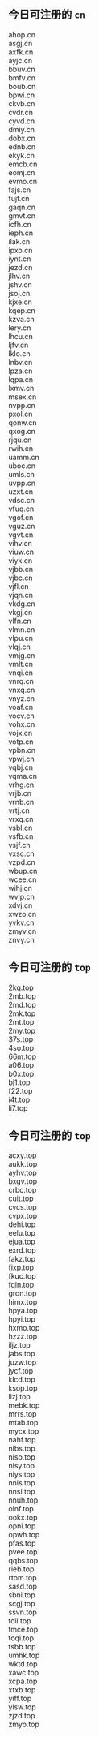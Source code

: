 
## 今日可注册的 `cn`
>
ahop.cn   
asgj.cn   
axfk.cn   
ayjc.cn   
bbuv.cn   
bmfv.cn   
boub.cn   
bpwi.cn   
ckvb.cn   
cvdr.cn   
cyvd.cn   
dmiy.cn   
dobx.cn   
ednb.cn   
ekyk.cn   
emcb.cn   
eomj.cn   
evmo.cn   
fajs.cn   
fujf.cn   
gaqn.cn   
gmvt.cn   
icfh.cn   
ieph.cn   
ilak.cn   
ipxo.cn   
iynt.cn   
jezd.cn   
jlhv.cn   
jshv.cn   
jsoj.cn   
kjxe.cn   
kqep.cn   
kzva.cn   
lery.cn   
lhcu.cn   
ljfv.cn   
lklo.cn   
lnbv.cn   
lpza.cn   
lqpa.cn   
lxmv.cn   
msex.cn   
nvpp.cn   
pxol.cn   
qonw.cn   
qxog.cn   
rjqu.cn   
rwih.cn   
uamm.cn   
uboc.cn   
umls.cn   
uvpp.cn   
uzxt.cn   
vdsc.cn   
vfuq.cn   
vgof.cn   
vguz.cn   
vgvt.cn   
vihv.cn   
viuw.cn   
viyk.cn   
vjbb.cn   
vjbc.cn   
vjfl.cn   
vjqn.cn   
vkdg.cn   
vkgj.cn   
vlfn.cn   
vlmn.cn   
vlpu.cn   
vlqj.cn   
vmjg.cn   
vmlt.cn   
vnqi.cn   
vnrq.cn   
vnxq.cn   
vnyz.cn   
voaf.cn   
vocv.cn   
vohx.cn   
vojx.cn   
votp.cn   
vpbn.cn   
vpwj.cn   
vqbj.cn   
vqma.cn   
vrhg.cn   
vrjb.cn   
vrnb.cn   
vrtj.cn   
vrxq.cn   
vsbl.cn   
vsfb.cn   
vsjf.cn   
vxsc.cn   
vzpd.cn   
wbup.cn   
wcee.cn   
wihj.cn   
wvjp.cn   
xdvj.cn   
xwzo.cn   
yvkv.cn   
zmyv.cn   
znvy.cn   


## 今日可注册的 `top`
>
2kq.top   
2mb.top   
2md.top   
2mk.top   
2mt.top   
2my.top   
37s.top   
4so.top   
66m.top   
a06.top   
b0x.top   
bj1.top   
f22.top   
i4t.top   
li7.top   


## 今日可注册的 `top`
>
acxy.top   
aukk.top   
ayhv.top   
bxgv.top   
crbc.top   
cuit.top   
cvcs.top   
cvpx.top   
dehi.top   
eelu.top   
ejua.top   
exrd.top   
fakz.top   
fixp.top   
fkuc.top   
fqin.top   
gron.top   
himx.top   
hpya.top   
hpyi.top   
hxmo.top   
hzzz.top   
iljz.top   
jabs.top   
juzw.top   
jycf.top   
klcd.top   
ksop.top   
llzj.top   
mebk.top   
mrrs.top   
mtab.top   
mycx.top   
nahf.top   
nibs.top   
nisb.top   
nisy.top   
niys.top   
nnis.top   
nnsi.top   
nnuh.top   
olnf.top   
ookx.top   
opni.top   
opwh.top   
pfas.top   
pvee.top   
qqbs.top   
rieb.top   
rtom.top   
sasd.top   
sbni.top   
scgj.top   
ssvn.top   
tcii.top   
tmce.top   
toqi.top   
tsbb.top   
umhk.top   
wktd.top   
xawc.top   
xcpa.top   
xtxb.top   
yiff.top   
ylsw.top   
zjzd.top   
zmyo.top   

